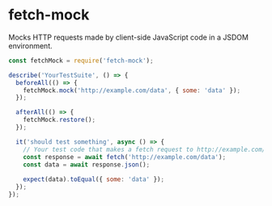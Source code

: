 # fetch-mock
Mocks HTTP requests made by client-side JavaScript code in a JSDOM environment.

```js
const fetchMock = require('fetch-mock');

describe('YourTestSuite', () => {
  beforeAll(() => {
    fetchMock.mock('http://example.com/data', { some: 'data' });
  });

  afterAll(() => {
    fetchMock.restore();
  });

  it('should test something', async () => {
    // Your test code that makes a fetch request to http://example.com/data
    const response = await fetch('http://example.com/data');
    const data = await response.json();
    
    expect(data).toEqual({ some: 'data' });
  });
});
```
